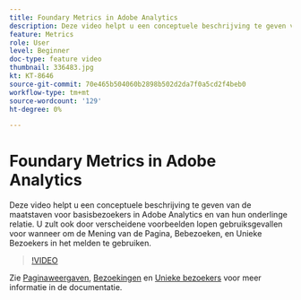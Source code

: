 ```yaml
---
title: Foundary Metrics in Adobe Analytics
description: Deze video helpt u een conceptuele beschrijving te geven van de maatstaven voor basisbezoekers in Adobe Analytics en van hun onderlinge relatie. U zult ook door verscheidene voorbeelden lopen gebruiksgevallen voor wanneer om de Mening van de Pagina, Bebezoeken, en Unieke Bezoekers in het melden te gebruiken.
feature: Metrics
role: User
level: Beginner
doc-type: feature video
thumbnail: 336483.jpg
kt: KT-8646
source-git-commit: 70e465b504060b2898b502d2da7f0a5cd2f4beb0
workflow-type: tm+mt
source-wordcount: '129'
ht-degree: 0%

---
```



# Foundary Metrics in Adobe Analytics

Deze video helpt u een conceptuele beschrijving te geven van de maatstaven voor basisbezoekers in Adobe Analytics en van hun onderlinge relatie. U zult ook door verscheidene voorbeelden lopen gebruiksgevallen voor wanneer om de Mening van de Pagina, Bebezoeken, en Unieke Bezoekers in het melden te gebruiken.

>[!VIDEO](https://video.tv.adobe.com/v/336483/?quality=12&learn=on)

Zie [Paginaweergaven](https://experienceleague.adobe.com/docs/analytics/components/metrics/page-views.html), [Bezoekingen](https://experienceleague.adobe.com/docs/analytics/components/metrics/visits.html) en [Unieke bezoekers](https://experienceleague.adobe.com/docs/analytics/components/metrics/unique-visitors.html) voor meer informatie in de documentatie.
